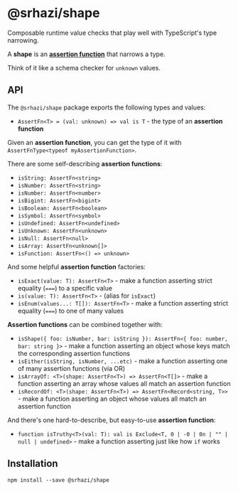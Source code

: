 # @srhazi/shape

Composable runtime value checks that play well with TypeScript's type narrowing.

A **shape** is an [**assertion
function**](https://www.typescriptlang.org/docs/handbook/release-notes/typescript-3-7.html#assertion-functions) that
narrows a type.

Think of it like a schema checker for `unknown` values.


## API

The `@srhazi/shape` package exports the following types and values:

* `AssertFn<T> = (val: unknown) => val is T` - the type of an **assertion function** 

Given an **assertion function**, you can get the type of it with `AssertFnType<typeof myAssertionFunction>`.

There are some self-describing **assertion functions**:

* `isString: AssertFn<string>`
* `isNumber: AssertFn<string>`
* `isNumber: AssertFn<number>`
* `isBigint: AssertFn<bigint>`
* `isBoolean: AssertFn<boolean>`
* `isSymbol: AssertFn<symbol>`
* `isUndefined: AssertFn<undefined>`
* `isUnknown: AssertFn<unknown>`
* `isNull: AssertFn<null>`
* `isArray: AssertFn<unknown[]>`
* `isFunction: AssertFn<() => unknown>`

And some helpful **assertion function** factories:

* `isExact(value: T): AssertFn<T>` - make a function asserting strict equality (`===`) to a specific value
* `is(value: T): AssertFn<T>` - (alias for `isExact`)
* `isEnum(values...: T[]): AssertFn<T>` - make a function asserting strict equality (`===`) to one of many values

**Assertion functions** can be combined together with:

* `isShape({ foo: isNumber, bar: isString }): AssertFn<{ foo: number, bar: string }>` - make a function asserting an object whose keys match the corresponding assertion functions
* `isEither(isString, isNumber, ...etc)` - make a function asserting one of many assertion functions (via OR)
* `isArrayOf: <T>(shape: AssertFn<T>) => AssertFn<T[]>` - make a function asserting an array whose values all match an assertion function
* `isRecordOf: <T>(shape: AssertFn<T>) => AssertFn<Record<string, T>>` - make a function asserting an object whose
  values all match an assertion function

And there's one hard-to-describe, but easy-to-use **assertion function**:

* `function isTruthy<T>(val: T): val is Exclude<T, 0 | -0 | 0n | "" | null | undefined>` - make a function asserting
  just like how `if` works


## Installation

`npm install --save @srhazi/shape`
